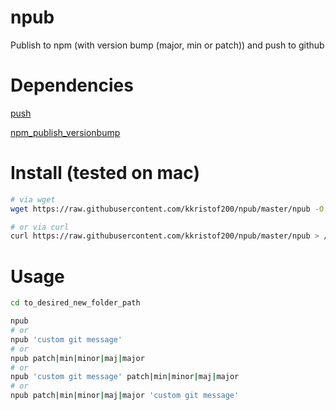 # npub

Publish to npm (with version bump (major, min or patch)) and push to github

# Dependencies

[push](https://github.com/kkristof200/push)

[npm_publish_versionbump](https://github.com/kkristof200/npm_publish_versionbump)

# Install (tested on mac)

```bash
# via wget
wget https://raw.githubusercontent.com/kkristof200/npub/master/npub -O /usr/local/bin/npub && chmod u+x /usr/local/bin/npub

# or via curl
curl https://raw.githubusercontent.com/kkristof200/npub/master/npub > /usr/local/bin/npub && chmod u+x /usr/local/bin/npub
```

# Usage

```bash
cd to_desired_new_folder_path

npub
# or
npub 'custom git message'
# or
npub patch|min|minor|maj|major
# or
npub 'custom git message' patch|min|minor|maj|major
# or
npub patch|min|minor|maj|major 'custom git message'
```
